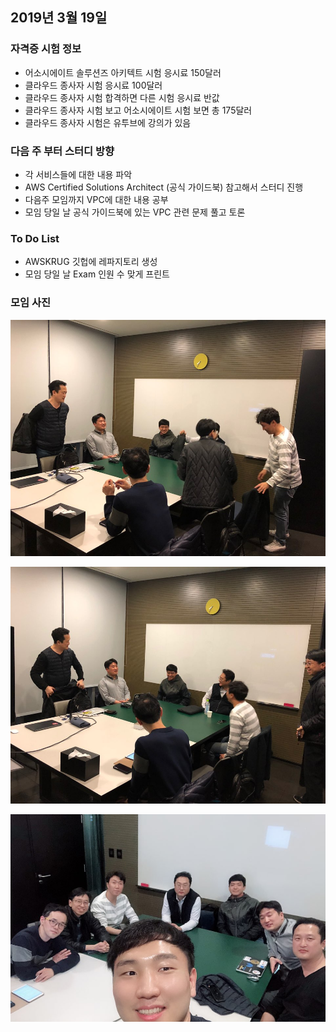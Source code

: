 ## 2019년 3월 19일

### 자격증 시험 정보
- 어소시에이트 솔루션즈 아키텍트 시험 응시료 150달러
- 클라우드 종사자 시험 응시료 100달러
- 클라우드 종사자 시험 합격하면 다른 시험 응시료 반값
- 클라우드 종사자 시험 보고 어소시에이트 시험 보면 총 175달러
- 클라우드 종사자 시험은 유투브에 강의가 있음



### 다음 주 부터 스터디 방향
- 각 서비스들에 대한 내용 파악
- AWS Certified Solutions Architect (공식 가이드북) 참고해서 스터디 진행
- 다음주 모임까지 VPC에 대한 내용 공부
- 모임 당일 날 공식 가이드북에 있는 VPC 관련 문제 풀고 토론



### To Do List
- AWSKRUG 깃헙에 레파지토리 생성
- 모임 당일 날 Exam 인원 수 맞게 프린트



### 모임 사진

![](../images/20190319_1.jpg)

![](../images/20190319_2.jpg)

![](../images/20190319_3.jpg)
